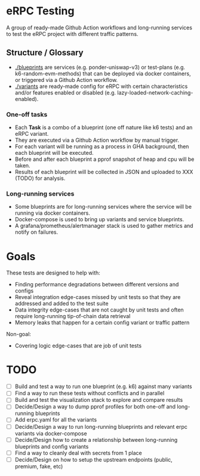# eRPC Testing

A group of ready-made Github Action workflows and long-running services to test the eRPC project with different traffic patterns.

## Structure / Glossary

* [./blueprints](./blueprints) are services (e.g. ponder-uniswap-v3) or test-plans (e.g. k6-random-evm-methods) that can be deployed via docker containers, or triggered via a Github Action workflow.
* [./variants](./variants) are ready-made config for eRPC with certain characteristics and/or features enabled or disabled (e.g. lazy-loaded-network-caching-enabled).

### One-off tasks

* Each **Task** is a combo of a blueprint (one off nature like k6 tests) and an eRPC variant.
* They are executed via a Github Action workflow by manual trigger.
* For each variant will be running as a process in GHA background, then each blueprint will be executed.
* Before and after each blueprint a pprof snapshot of heap and cpu will be taken.
* Results of each blueprint will be collected in JSON and uploaded to XXX (TODO) for analysis.

### Long-running services

* Some blueprints are for long-running services where the service will be running via docker containers.
* Docker-compose is used to bring up variants and service blueprints.
* A grafana/prometheus/alertmanager stack is used to gather metrics and notify on failures.

# Goals

These tests are designed to help with:
* Finding performance degradations between different versions and configs
* Reveal integration edge-cases missed by unit tests so that they are addressed and added to the test suite
* Data integrity edge-cases that are not caught by unit tests and often require long-running tip-of-chain data retrieval
* Memory leaks that happen for a certain config variant or traffic pattern

Non-goal:
* Covering logic edge-cases that are job of unit tests

# TODO

- [ ] Build and test a way to run one blueprint (e.g. k6) against many variants
- [ ] Find a way to run these tests without conflicts and in parallel
- [ ] Build and test the visualization stack to explore and compare results
- [ ] Decide/Design a way to dump pprof profiles for both one-off and long-running blueprints
- [ ] Add erpc.yaml for all the variants
- [ ] Decide/Design a way to run long-running blueprints and relevant erpc variants via docker-compose
- [ ] Decide/Design how to create a relationship between long-running blueprints and config variants
- [ ] Find a way to cleanly deal with secrets from 1 place
- [ ] Decide/Design on how to setup the upstream endpoints (public, premium, fake, etc)
